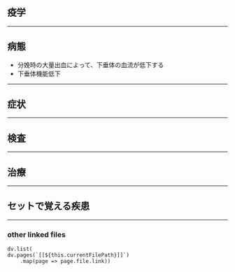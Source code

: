 ## 疫学
---
## 病態
- 分娩時の大量出血によって、下垂体の血流が低下する
- 下垂体機能低下

---
## 症状
---
## 検査
---
## 治療
---
## セットで覚える疾患
---
### other linked files
```dataviewjs
dv.list(
dv.pages(`[[${this.currentFilePath}]]`)
	.map(page => page.file.link))
```